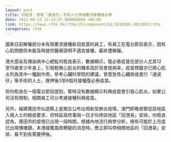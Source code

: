 ```yaml
---
layout: post
title: 何栢良：曾做「通波仔」手術人士押後數月接種復必泰
date: 2021-09-13 11:12:37.000000000 +08:00
link: https://news.rthk.hk/rthk/ch/component/k2/1610296-20210913.htm
categories: rthk
---
```


國泰日前解僱部分未有按要求接種新冠疫苗的員工，有員工在電台節目表示，因有心肌問題但未能及時提供醫療證明不適宜接種，最終遭解僱。

港大感染及傳染病中心總監何栢良表示，數據顯示，復必泰疫苗在部分人尤其12至15歲青少年身上，引發輕微心肌炎的機率高於背景發病率，疫苗標籤亦已將心肌炎列為其中一種副作用，參考心臟科學院的建議，曾患急性心臟病或進行「通波仔」等手術的人士，應押後3至6個月接種復必泰疫苗。

但何栢良在一個電台節目提到，暫時沒有數據顯示科興疫苗會引發心肌炎，如果公司沒有限制，相關員工可以考慮接種科興疫苗。

另外，福建莆田市仙遊縣上星期五公布出現新型肺炎疫情，澳門即晚收緊從該地區入境人士的檢疫要求，但特區政府事隔一日才叫停該地區「回港易」安排。何栢良認為，莆田市的疫情已出現一段時間，根據內地流行病學分析，極有可能於上月底已出現傳播鏈，本港接獲風險轉變的消息時，應立即叫停相關地區的「回港易」安排，看不到有需要押後。
